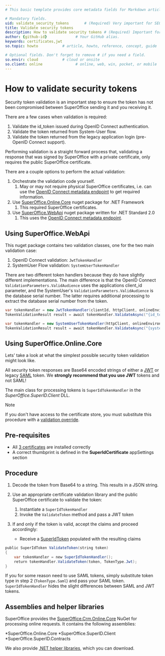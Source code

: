 ```yaml
---
# This basic template provides core metadata fields for Markdown articles on docs.superoffice.com.

# Mandatory fields.
uid: validate_security_tokens       # (Required) Very important for SEO. Intent in a unique string of 43-59 chars including spaces.
title: Validate security tokens
description: How to validate security tokens # (Required) Important for SEO. Recommended character length is 115-145 characters including spaces.
author: {github-id}             # Your GitHub alias.
keywords: certificates,jwt
so.topic: howto           # article, howto, reference, concept, guide

# Optional fields. Don't forget to remove # if you need a field.
so.envir: cloud           # cloud or onsite
so.client: online               # online, web, win, pocket, or mobile
---
```


# How to validate security tokens

Security token validation is an important step to ensure the token has not been compromised between SuperOffice sending it and you receiving it.

There are a few cases when validation is required:

1. Validate the id_token issued during OpenID Connect authentication.
2. Validate the token returned from System-User flow.
3. Validate the token returned from the legacy application login (pre-OpenID Connect support).

Performing validation is a straight forward process that, validating a response that was signed by SuperOffice with a private certificate, only requires the public SuperOffice certificate.

There are a couple options to perform the actual validation:

1. Orchestrate the validation code yourself.
   1. May or may not require physical SuperOffice certificates, i.e. can use the [OpenID Connect metadata endpoint][8] to get required information.
2. Use [SuperOffice.Online.Core][6] nuget package for .NET Framework
   1. This required SuperOffice certificates.
3. Use [SuperOffice.WebApi][9] nuget package written for .NET Standard 2.0
   1. This uses the [OpenID Connect metadata endpoint][8].

## Using SuperOffice.WebApi

This nuget package contains two validation classes, one for the two main validation case:

1. OpenID Connect validation: `JwtTokenHandler`
2. SystemUser Flow validation: `SystemUserTokenHandler`

There are two different token handlers because they do have slightly different implementations. The main difference is that the OpenID Connect `ValidationParameters.ValidAudience` uses the applications client_id parameter, and the SystemUser's `ValidationParameters.ValidAudience` is the database serial number. The latter requires additional processing to extract the database serial number from the token.

```csharp
var tokenHandler = new JwtTokenHandler(clientId, httpClient, onlineEnvironment);
TokenValidationResult result = await tokenHandler.ValidateAsync("{id_token}");

```

```csharp
var tokenHandler = new SystemUserTokenHandler(httpClient, onlineEnvironment);
TokenValidationResult result = await tokenHandler.ValidateAsync("{system_user_result}");

```

## Using SuperOffice.Online.Core

Lets' take a look at what the simplest possible security token validation might look like.

All security token responses are Base64 encoded strings of either a [JWT][2] or legacy [SAML][1] token. We **strongly recommend that you use JWT** tokens and not SAML!

The main class for processing tokens is `SuperIdTokenHandler` in the *SuperOffice.SuperID.Client* DLL.

> [!NOTE]
> If you don't have access to the certificate store, you must substitute this procedure with a [validation override][3].

## Pre-requisites

* All [3 certificates][4] are installed correctly
* A correct thumbprint is defined in the **SuperIdCertificate** appSettings section

## Procedure

1. Decode the token from Base64 to a string. This results in a JSON string.

2. Use an appropriate certificate validation library and the public SuperOffice certificate to validate the token:

    1. Instantiate a `SuperIdTokenHandler`
    2. Invoke the `ValidateToken` method and pass a JWT token

3. If and only if the token is valid, accept the claims and proceed accordingly:

    * Receive a [SuperIdToken][5] populated with the resulting claims

```csharp
public SuperIdToken ValidateToken(string token)
{
    var tokenHandler = new SuperIdTokenHandler();
    return tokenHandler.ValidateToken(token, TokenType.Jwt);
}
```

If you for some reason need to use SAML tokens, simply substitute token type in step 2 (`TokenType.Saml`) and pass your SAML token. `SuperIdTokenHandler` hides the slight differences between SAML and JWT tokens.

## Assemblies and helper libraries

SuperOffice provides the [SuperOffice.Crm.Online.Core][6] NuGet for processing online requests. It contains the following assemblies:

*SuperOffice.Online.Core
*SuperOffice.SuperID.Client
*SuperOffice.SuperID.Contracts

We also provide [.NET helper libraries][7], which you can download.

<!-- Referenced links -->
[1]: http://saml.xml.org/saml-specifications
[2]: https://tools.ietf.org/html/rfc7519
[3]: certificates/override-resolver.md
[4]: certificates/index.md
[5]: superid-token.md
[6]: https://www.nuget.org/packages/SuperOffice.Crm.Online.Core
[7]: ../../assets/downloads.md
[8]: oidc/metadata-document.md
[9]: https://www.nuget.org/packages/SuperOffice.WebApi
